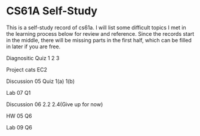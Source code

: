 # CS61A Self-Study

This is a self-study record of cs61a. I will list some difficult topics I met in the learning process below for review and reference. 
Since the records start in the middle, there will be missing parts in the first half, which can be filled in later if you are free.

Diagnositic Quiz 1 2 3 

Project cats EC2

Discussion 05 Quiz 1(a) 1(b)

Lab 07 Q1

Discussion 06 2.2 2.4(Give up for now)

HW 05 Q6

Lab 09 Q6